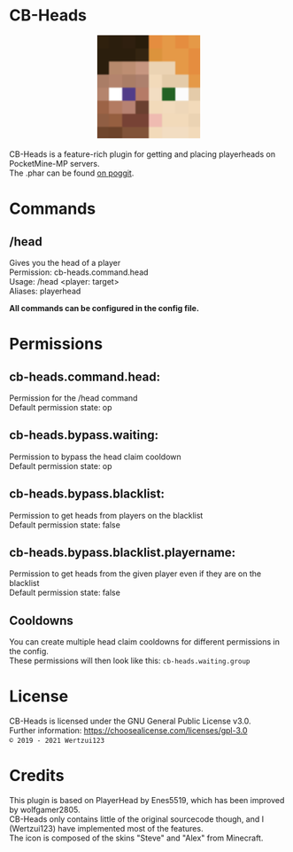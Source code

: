 # CB-Heads
<div align="center">
<img src="icon.png" alt="CB-Heads icon" width=186 height=186>
</div>
<br>CB-Heads is a feature-rich plugin for getting and placing playerheads on PocketMine-MP servers.
<br>The .phar can be found <a href="https://poggit.pmmp.io/p/CB-Heads">on poggit</a>.

# Commands
## /head
Gives you the head of a player
<br>Permission: cb-heads.command.head
<br>Usage: /head <player: target>
<br>Aliases: playerhead

**All commands can be configured in the config file.**

# Permissions
## cb-heads.command.head:
Permission for the /head command
<br>Default permission state: op

## cb-heads.bypass.waiting:
Permission to bypass the head claim cooldown
<br>Default permission state: op

## cb-heads.bypass.blacklist:
Permission to get heads from players on the blacklist
<br>Default permission state: false

## cb-heads.bypass.blacklist.playername:
Permission to get heads from the given player even if they are on the blacklist
<br>Default permission state: false

## Cooldowns
You can create multiple head claim cooldowns for different permissions in the config.
<br>These permissions will then look like this: `cb-heads.waiting.group`

# License
CB-Heads is licensed under the GNU General Public License v3.0.
<br>Further information: https://choosealicense.com/licenses/gpl-3.0
<br><code>© 2019 - 2021 Wertzui123</code>

# Credits
This plugin is based on PlayerHead by Enes5519, which has been improved by wolfgamer2805.
<br>CB-Heads only contains little of the original sourcecode though, and I (Wertzui123) have implemented most of the features.
<br>The icon is composed of the skins "Steve" and "Alex" from Minecraft.